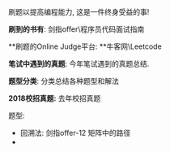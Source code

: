 刷题以提高编程能力, 这是一件终身受益的事!



**刷到的书有**: 剑指offer\程序员代码面试指南

**刷题的Online Judge平台: **牛客网\Leetcode

**笔试中遇到的真题**: 今年笔试遇到的真题总结.

**题型分类**: 分类总结各种题型和解法

**2018校招真题:** 去年校招真题



题型:

- 回溯法: 剑指offer-12 矩阵中的路径
- 